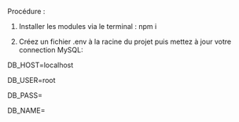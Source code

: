 Procédure :

1. Installer les modules via le terminal : npm i

2. Créez un fichier .env à la racine du projet puis mettez à jour votre connection MySQL:

  DB_HOST=localhost
  
  DB_USER=root
  
  DB_PASS=
  
  DB_NAME=
